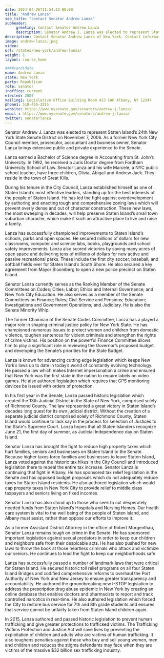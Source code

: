 ```yaml
---
date: 2024-04-26T11:54:12-05:00
title: "Andrew Lanza"
seo_title: "contact Senator Andrew Lanza"
subheader:
     greeting: Contact Senator Andrew Lanza
     description: Senator Andrew J. Lanza was elected to represent Staten Island’s 24th New York State Senate District on November 7, 2006. As a former New York City Council member, prosecutor, accountant and business owner, Senator Lanza brings extensive public and private experience to the Senate.
description: Contact Senator Andrew Lanza of New York. Contact information for Andrew Lanza includes email address, phone number, and mailing address.
image: andrew-lanza.jpeg
video:
url: /states/new-york/andrew-lanza/
weight: 1
layout: course_home

####candidate
name: Andrew Lanza
state: New York
party: Republican
role: Senator
inoffice: current
elected: 2007
mailing1: Legislative Office Building Room 413 CAP Albany, NY 12247
phone1: 518-455-3215
website: https://www.nysenate.gov/senators/andrew-j-lanza/
email : https://www.nysenate.gov/senators/andrew-j-lanza/
twitter: senatorlanza
---
```


Senator Andrew J. Lanza was elected to represent Staten Island’s 24th New York State Senate District on November 7, 2006. As a former New York City Council member, prosecutor, accountant and business owner, Senator Lanza brings extensive public and private experience to the Senate.

Lanza earned a Bachelor of Science degree in Accounting from St. John’s University. In 1992, he received a Juris Doctor degree from Fordham University School of Law. Senator Lanza and his wife Marcele, a NYC public school teacher, have three children, Olivia, Abigail and Andrew Jack. They reside in the town of Great Kills.

During his tenure in the City Council, Lanza established himself as one of Staten Island’s most effective leaders, standing up for the best interests of the people of Staten Island. He has led the fight against overdevelopment by authoring and enacting tough and comprehensive zoning laws which will prevent overly dense and out of character construction. These new laws, the most sweeping in decades, will help preserve Staten Island’s small town suburban character, which make it such an attractive place to live and raise a family.

Lanza has successfully championed improvements to Staten Island’s schools, parks and open spaces. He secured millions of dollars for new classrooms, computer and science labs, books, playgrounds and school safety improvements. Lanza also scored victories by saving many acres of open space and delivering tens of millions of dollars for new active and passive recreational parks. These include the first city soccer, baseball, and softball fields ever for Staten Island’s South Shore. He also secured a key agreement from Mayor Bloomberg to open a new police precinct on Staten Island.

Senator Lanza currently serves as the Ranking Member of the Senate Committees on Codes; Cities; Labor; Ethics and Internal Governance; and New York City Education. He also serves as a member of the Senate Committees on Finance; Rules; Civil Service and Pensions; Education; Investigations and Government Operations; and Judiciary. He is also the Senate Minority Whip.

The former Chairman of the Senate Codes Committee, Lanza has a played a major role in shaping criminal justice policy for New York State. He has championed numerous issues to protect women and children from domestic violence, toughen sentences for violent criminals and strengthen the rights of crime victims. His position on the powerful Finance Committee allows him to play a significant role in reviewing the Governor’s proposed budget and developing the Senate’s priorities for the State Budget.

Lanza is known for advancing cutting edge legislation which keeps New York’s laws up to date in today’s world of constantly evolving technology. He passed a law which makes Internet impersonation a crime and ensured that New York was the first state in the nation to require labels on video games. He also authored legislation which requires that GPS monitoring devices be issued with orders of protection.

In his first year in the Senate, Lanza passed historic legislation which created the 13th Judicial District in the State of New York, comprised solely of Richmond County. The law represented a great victory in Staten Island’s decades long quest for its own judicial district. Without the creation of a separate judicial district comprised solely of Richmond County, Staten Island would continue to lack say in the process for selection of Justices to the State's Supreme Court. Lanza hopes that all Staten Islanders recognize June 21, the first day of summer, as Judicial Independence day on Staten Island.

Senator Lanza has brought the fight to reduce high property taxes which hurt families, seniors and businesses on Staten Island to the Senate. Because higher taxes force families and businesses to leave Staten Island, Lanza voted against the historic tax hikes in the City Council and introduced legislation there to repeal the entire tax increase. Senator Lanza is continuing that fight in Albany. He has sponsored tax relief legislation in the Senate and has opposed budget proposals which do not adequately reduce taxes for Staten Island residents. He also authored legislation which would cap property taxes in New York City to provide relief to middle class taxpayers and seniors living on fixed incomes.

Senator Lanza has also stood up to those who seek to cut desperately needed funds from Staten Island’s Hospitals and Nursing Homes. Our health care system is vital to the well being of the people of Staten Island, and Albany must assist, rather than oppose our efforts to improve it.

As a former Assistant District Attorney in the office of Robert Morgenthau, Senator Lanza remains tough on crime in the Senate. He has sponsored important legislation against sexual predators in order to keep our children and neighbors safe from their despicable acts. He has also pushed for new laws to throw the book at those heartless criminals who attack and victimize our seniors. He continues to lead the fight to keep our neighborhoods safe.

Lanza has successfully passed a number of landmark laws that were critical for Staten Island. He secured historic toll relief programs on all four Staten Island Bridges and codified comprehensive reforms to overhaul the Port Authority of New York and New Jersey to ensure greater transparency and accountability. He authored the groundbreaking new I-STOP  legislation to address the prescription drug abuse epidemic in New York by creating an online database that enables doctors and pharmacists to report and track controlled narcotics in real-time. He also authored legislation which forced the City to restore bus service for 7th and 8th grade students and ensures that service cannot be unfairly taken from Staten Island children again.

In 2015, Lanza authored and passed historic legislation to prevent human trafficking and give greater protections to trafficked victims. The Trafficking Victims Protection and Justice Act will save lives by preventing the exploitation of children and adults who are victims of human trafficking. It also toughens penalties against those who buy and sell young women, men and children and reduces the stigma defendants may face when they are victims of the massive $32 billion sex trafficking industry.
